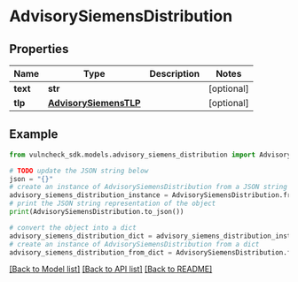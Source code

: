 # AdvisorySiemensDistribution


## Properties

Name | Type | Description | Notes
------------ | ------------- | ------------- | -------------
**text** | **str** |  | [optional] 
**tlp** | [**AdvisorySiemensTLP**](AdvisorySiemensTLP.md) |  | [optional] 

## Example

```python
from vulncheck_sdk.models.advisory_siemens_distribution import AdvisorySiemensDistribution

# TODO update the JSON string below
json = "{}"
# create an instance of AdvisorySiemensDistribution from a JSON string
advisory_siemens_distribution_instance = AdvisorySiemensDistribution.from_json(json)
# print the JSON string representation of the object
print(AdvisorySiemensDistribution.to_json())

# convert the object into a dict
advisory_siemens_distribution_dict = advisory_siemens_distribution_instance.to_dict()
# create an instance of AdvisorySiemensDistribution from a dict
advisory_siemens_distribution_from_dict = AdvisorySiemensDistribution.from_dict(advisory_siemens_distribution_dict)
```
[[Back to Model list]](../README.md#documentation-for-models) [[Back to API list]](../README.md#documentation-for-api-endpoints) [[Back to README]](../README.md)


